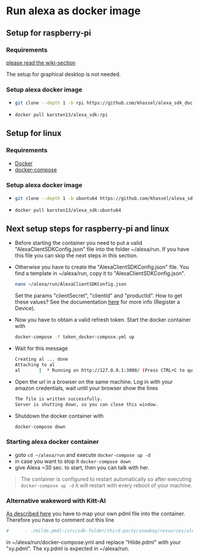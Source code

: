 # Run alexa as docker image

## Setup for raspberry-pi

### Requirements
[please read the wiki-section](https://github.com/khassel/alexa_docker/wiki/Prepare-your-raspberry-pi)

The setup for graphical desktop is not needed.

### Setup alexa docker image
-	```bash
	git clone --depth 1 -b rpi https://github.com/khassel/alexa_sdk_docker.git ~/alexa
	```
	
-	```bash
	docker pull karsten13/alexa_sdk:rpi
	```
	
## Setup for linux
### Requirements
- [Docker](https://docs.docker.com/engine/installation/)
- [docker-compose](https://docs.docker.com/compose/install/)


### Setup alexa docker image
-	```bash
	git clone --depth 1 -b ubuntu64 https://github.com/khassel/alexa_sdk_docker.git ~/alexa
	```
	
-	```bash
	docker pull karsten13/alexa_sdk:ubuntu64
	```

## Next setup steps for raspberry-pi and linux
	
-	Before starting the container you need to put a valid "AlexaClientSDKConfig.json" file into the folder ~/alexa/run. If you have this file you can skip the next steps in this section.
-   Otherwise you have to create the "AlexaClientSDKConfig.json" file. You find a template in ~/alexa/run, copy it to "AlexaClientSDKConfig.json".

	```bash
	nano ~/alexa/run/AlexaClientSDKConfig.json
	```
	Set the params "clientSecret", "clientId" and "productId". How to get these values? See the documentation [here](https://github.com/alexa/avs-device-sdk/wiki/Ubuntu-Linux-Quick-Start-Guide) for more info (Register a Device).
-	Now you have to obtain a valid refresh token. Start the docker container with
	```bash
	docker-compose -f token_docker-compose.yml up
	```
-   Wait for this message
	```bash
	Creating al ... done
	Attaching to al
	al       |  * Running on http://127.0.0.1:3000/ (Press CTRL+C to quit)
	```
-	Open the url in a browser on the same machine. Log in with your amazon credentials, wait until your browser show the lines
	```bash
	The file is written successfully.	
	Server is shutting down, so you can close this window.
	```
-	Shutdown the docker container with
	```bash
	docker-compose down
	```
	
### Starting alexa docker container
- goto ```cd ~/alexa/run``` and execute ```docker-compose up -d```
- in case you want to stop it ```docker-compose down```
- give Alexa ~30 sec. to start, then you can talk with her.


> The container is configured to restart automatically so after executing ```docker-compose up -d``` it will restart with every reboot of your machine.

### Alternative wakeword with Kitt-AI
[As described here](https://github.com/khassel/alexa_docker/wiki/Alternative-WakeWord-with-Kitt-AI) you have to map your own pdml file into the container.
Therefore you have to comment out this line 
```bash
#      - ./Hilde.pmdl:/srv/sdk-folder/third-party/snowboy/resources/alexa.umdl
```
in ~/alexa/run/docker-compose.yml and replace "Hilde.pdml" with your "xy.pdml". The xy.pdml is expected in ~/alexa/run.
